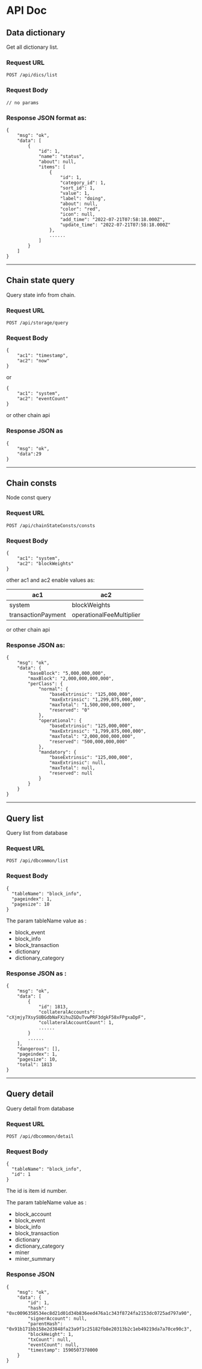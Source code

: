 # API Doc


## Data dictionary

Get all dictionary list.

### Request URL

```
POST /api/dics/list
```
### Request Body

```
// no params
```

### Response JSON format as:

```
{
    "msg": "ok",
    "data": [
        {
            "id": 1,
            "name": "status",
            "about": null,
            "items": [
                {
                    "id": 1,
                    "category_id": 1,
                    "sort_id": 1,
                    "value": 1,
                    "label": "doing",
                    "about": null,
                    "color": "red",
                    "icon": null,
                    "add_time": "2022-07-21T07:58:18.000Z",
                    "update_time": "2022-07-21T07:58:18.000Z"
                },
                ......
            ]
        }
    ]
}
```


-------------------------------------------------


## Chain state query

Query state info from chain.

### Request URL

```
POST /api/storage/query
```
### Request Body

```
{
    "ac1": "timestamp",
    "ac2": "now"
}
```
or 

```
{
    "ac1": "system",
    "ac2": "eventCount"
}
```
or other chain api


### Response JSON as 

```
{
    "msg": "ok",
    "data":29
}
```


-------------------------------------------------




## Chain consts

Node const query

### Request URL

```
POST /api/chainStateConsts/consts
```
### Request Body

```
{
    "ac1": "system",
    "ac2": "blockWeights"
}
```

other ac1 and ac2 enable values as:

| ac1                | ac2                      |
|--------------------|--------------------------|
| system             | blockWeights             |
| transactionPayment | operationalFeeMultiplier |

or other chain api



### Response JSON as:

```
{
    "msg": "ok",
    "data": {
        "baseBlock": "5,000,000,000",
        "maxBlock": "2,000,000,000,000",
        "perClass": {
            "normal": {
                "baseExtrinsic": "125,000,000",
                "maxExtrinsic": "1,299,875,000,000",
                "maxTotal": "1,500,000,000,000",
                "reserved": "0"
            },
            "operational": {
                "baseExtrinsic": "125,000,000",
                "maxExtrinsic": "1,799,875,000,000",
                "maxTotal": "2,000,000,000,000",
                "reserved": "500,000,000,000"
            },
            "mandatory": {
                "baseExtrinsic": "125,000,000",
                "maxExtrinsic": null,
                "maxTotal": null,
                "reserved": null
            }
        }
    }
}
```


-------------------------------------------------



## Query list

Query list from database

### Request URL

```
POST /api/dbcommon/list

```

### Request Body

```
{
  "tableName": "block_info",
  "pageindex": 1,
  "pagesize": 10
}
```

The param tableName value as :

- block_event
- block_info
- block_transaction
- dictionary
- dictionary_category


### Response JSON as :

```
{
    "msg": "ok",
    "data": [
        {
            "id": 1813,
            "collateralAccounts": "cXjmjy7XsySUBGdbNaFXihuZGDuTvwPRF3dgkF58xFPgxaDpF",
            "collateralAccountCount": 1,
            ......
        }
        ......
    ],
    "dangerous": [],
    "pageindex": 1,
    "pagesize": 10,
    "total": 1813
}
```


-------------------------------------------------



## Query detail

Query detail from database

### Request URL

```
POST /api/dbcommon/detail

```

### Request Body

```
{
  "tableName": "block_info",
  "id": 1
}
```

The id is item id number.

The param tableName value as :

- block_account
- block_event
- block_info
- block_transaction
- dictionary
- dictionary_category
- miner
- miner_summary


### Response JSON

```
{
    "msg": "ok",
    "data": {
        "id": 1,
        "hash": "0xc0096358534ec8d21d01d34b836eed476a1c343f8724fa2153dc0725ad797a90",
        "signerAccount": null,
        "parentHash": "0x91b171bb158e2d3848fa23a9f1c25182fb8e20313b2c1eb49219da7a70ce90c3",
        "blockHeight": 1,
        "txCount": null,
        "eventCount": null,
        "timestamp": 1590507378000
    }
}
```
